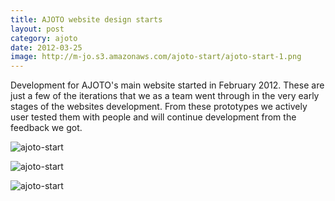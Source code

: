 ```yaml
---
title: AJOTO website design starts
layout: post
category: ajoto
date: 2012-03-25
image: http://m-jo.s3.amazonaws.com/ajoto-start/ajoto-start-1.png
---
```


Development for AJOTO's main website started in February 2012. These are just a few of the iterations that we as a team went through in the very early stages of the websites development. From these prototypes we actively user tested them with people and will continue development from the feedback we got.

<span>![ajoto-start](http://m-jo.s3.amazonaws.com/ajoto-start/ajoto-start-1.png)</span>

<span>![ajoto-start](http://m-jo.s3.amazonaws.com/ajoto-start/ajoto-start-2.png)</span>

<span>![ajoto-start](http://m-jo.s3.amazonaws.com/ajoto-start/ajoto-start-3.png)</span>


